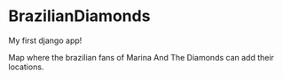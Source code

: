 BrazilianDiamonds
=================
My first django app!

Map where the brazilian fans of Marina And The Diamonds can add their locations.
